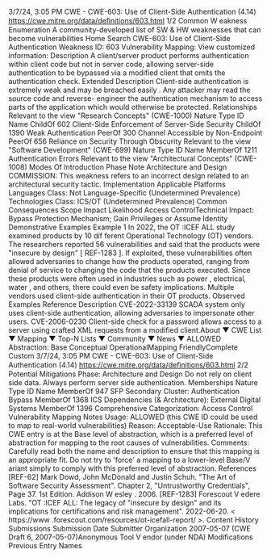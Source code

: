 3/7/24, 3:05 PM CWE - CWE-603: Use of Client-Side Authentication (4.14)
https://cwe.mitre.org/data/deﬁnitions/603.html 1/2
Common W eakness Enumeration
A community-developed list of SW & HW weaknesses that can become
vulnerabilities
Home Search
CWE-603: Use of Client-Side Authentication
Weakness ID: 603
Vulnerability Mapping: 
View customized information:
 Description
A client/server product performs authentication within client code but not in server code, allowing server-side authentication to be
bypassed via a modified client that omits the authentication check.
 Extended Description
Client-side authentication is extremely weak and may be breached easily . Any attacker may read the source code and reverse-
engineer the authentication mechanism to access parts of the application which would otherwise be protected.
 Relationships
 Relevant to the view "Research Concepts" (CWE-1000)
Nature Type ID Name
ChildOf 602 Client-Side Enforcement of Server-Side Security
ChildOf 1390 Weak Authentication
PeerOf 300 Channel Accessible by Non-Endpoint
PeerOf 656 Reliance on Security Through Obscurity
 Relevant to the view "Software Development" (CWE-699)
Nature Type ID Name
MemberOf 1211 Authentication Errors
 Relevant to the view "Architectural Concepts" (CWE-1008)
 Modes Of Introduction
Phase Note
Architecture and Design COMMISSION: This weakness refers to an incorrect design related to an architectural security tactic.
Implementation
 Applicable Platforms
Languages
Class: Not Language-Specific (Undetermined Prevalence)
Technologies
Class: ICS/OT (Undetermined Prevalence)
 Common Consequences
Scope Impact Likelihood
Access ControlTechnical Impact: Bypass Protection Mechanism; Gain Privileges or Assume Identity
 Demonstrative Examples
Example 1
In 2022, the OT :ICEF ALL study examined products by 10 dif ferent Operational Technology (OT) vendors. The researchers reported 56
vulnerabilities and said that the products were "insecure by design" [ REF-1283 ]. If exploited, these vulnerabilities often allowed
adversaries to change how the products operated, ranging from denial of service to changing the code that the products executed.
Since these products were often used in industries such as power , electrical, water , and others, there could even be safety
implications.
Multiple vendors used client-side authentication in their OT products.
 Observed Examples
Reference Description
CVE-2022-33139 SCADA system only uses client-side authentication, allowing adversaries to impersonate other users.
CVE-2006-0230 Client-side check for a password allows access to a server using crafted XML requests from a modified
client.About ▼ CWE List ▼ Mapping ▼ Top-N Lists ▼ Community ▼ News ▼
ALLOWED
Abstraction: Base
Conceptual OperationalMapping
FriendlyComplete Custom
3/7/24, 3:05 PM CWE - CWE-603: Use of Client-Side Authentication (4.14)
https://cwe.mitre.org/data/deﬁnitions/603.html 2/2
 Potential Mitigations
Phase: Architecture and Design
Do not rely on client side data. Always perform server side authentication.
 Memberships
Nature Type ID Name
MemberOf 947 SFP Secondary Cluster: Authentication Bypass
MemberOf 1368 ICS Dependencies (& Architecture): External Digital Systems
MemberOf 1396 Comprehensive Categorization: Access Control
 Vulnerability Mapping Notes
Usage: ALLOWED (this CWE ID could be used to map to real-world vulnerabilities)
Reason: Acceptable-Use
Rationale:
This CWE entry is at the Base level of abstraction, which is a preferred level of abstraction for mapping to the root causes of
vulnerabilities.
Comments:
Carefully read both the name and description to ensure that this mapping is an appropriate fit. Do not try to 'force' a mapping to a
lower-level Base/V ariant simply to comply with this preferred level of abstraction.
 References
[REF-62] Mark Dowd, John McDonald and Justin Schuh. "The Art of Software Security Assessment". Chapter 2, "Untrustworthy
Credentials", Page 37. 1st Edition. Addison W esley . 2006.
[REF-1283] Forescout V edere Labs. "OT :ICEF ALL: The legacy of "insecure by design" and its implications for certifications and
risk management". 2022-06-20. < https://www .forescout.com/resources/ot-icefall-report/ >.
 Content History
 Submissions
Submission Date Submitter Organization
2007-05-07
(CWE Draft 6, 2007-05-07)Anonymous Tool V endor (under NDA)
 Modifications
 Previous Entry Names
